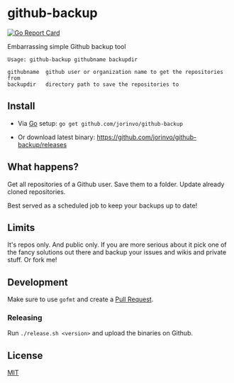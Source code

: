 # github-backup

[![Go Report Card](https://goreportcard.com/badge/github.com/jorinvo/github-backup)](https://goreportcard.com/report/github.com/jorinvo/github-backup)


Embarrassing simple Github backup tool

    Usage: github-backup githubname backupdir

    githubname  github user or organization name to get the repositories from
    backupdir   directory path to save the repositories to


## Install

- Via [Go](https://golang.org/) setup: `go get github.com/jorinvo/github-backup`

- Or download latest binary: https://github.com/jorinvo/github-backup/releases


## What happens?

Get all repositories of a Github user.
Save them to a folder.
Update already cloned repositories.

Best served as a scheduled job to keep your backups up to date!


## Limits

It's repos only. And public only.
If you are more serious about it pick one of the fancy solutions out there
and backup your issues and wikis and private stuff.
Or fork me!


## Development

Make sure to use `gofmt` and create a [Pull Request](https://github.com/jorinvo/github-backup/pulls).

### Releasing

Run `./release.sh <version>` and upload the binaries on Github.


## License

[MIT](./LICENSE)